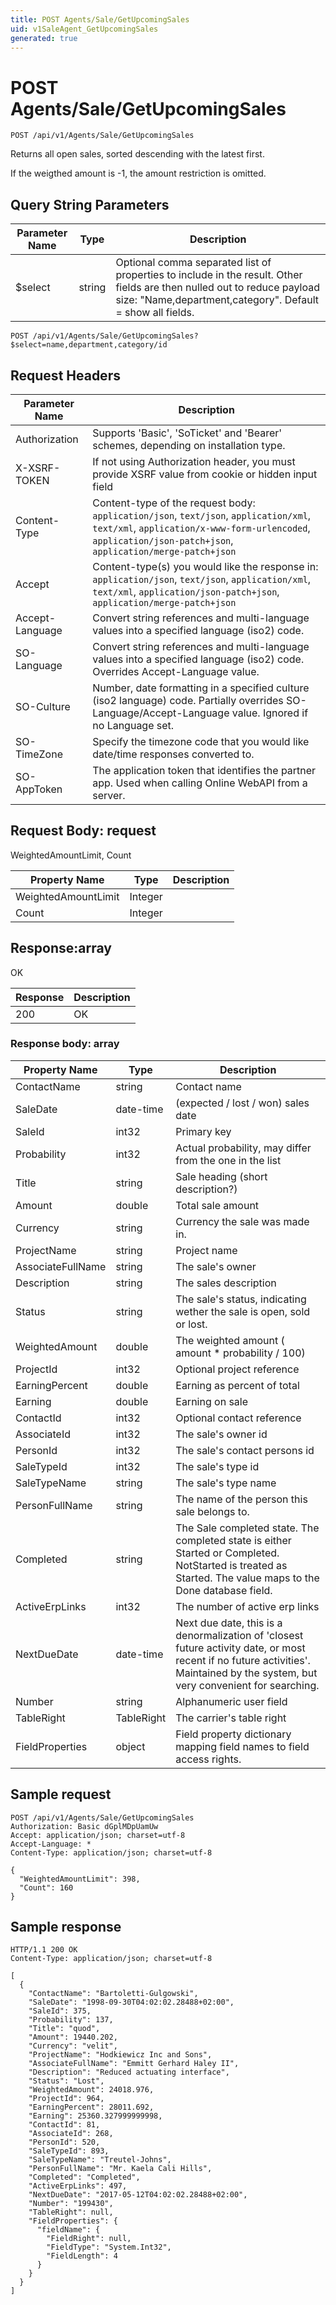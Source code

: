 ```yaml
---
title: POST Agents/Sale/GetUpcomingSales
uid: v1SaleAgent_GetUpcomingSales
generated: true
---
```


# POST Agents/Sale/GetUpcomingSales

```http
POST /api/v1/Agents/Sale/GetUpcomingSales
```

Returns all open sales, sorted descending with the latest first.


If the weigthed amount is -1, the amount restriction is omitted.






## Query String Parameters

| Parameter Name | Type |  Description |
|----------------|------|--------------|
| $select | string |  Optional comma separated list of properties to include in the result. Other fields are then nulled out to reduce payload size: "Name,department,category". Default = show all fields. |

```http
POST /api/v1/Agents/Sale/GetUpcomingSales?$select=name,department,category/id
```


## Request Headers

| Parameter Name | Description |
|----------------|-------------|
| Authorization  | Supports 'Basic', 'SoTicket' and 'Bearer' schemes, depending on installation type. |
| X-XSRF-TOKEN   | If not using Authorization header, you must provide XSRF value from cookie or hidden input field |
| Content-Type | Content-type of the request body: `application/json`, `text/json`, `application/xml`, `text/xml`, `application/x-www-form-urlencoded`, `application/json-patch+json`, `application/merge-patch+json` |
| Accept         | Content-type(s) you would like the response in: `application/json`, `text/json`, `application/xml`, `text/xml`, `application/json-patch+json`, `application/merge-patch+json` |
| Accept-Language | Convert string references and multi-language values into a specified language (iso2) code. |
| SO-Language | Convert string references and multi-language values into a specified language (iso2) code. Overrides Accept-Language value. |
| SO-Culture | Number, date formatting in a specified culture (iso2 language) code. Partially overrides SO-Language/Accept-Language value. Ignored if no Language set. |
| SO-TimeZone | Specify the timezone code that you would like date/time responses converted to. |
| SO-AppToken | The application token that identifies the partner app. Used when calling Online WebAPI from a server. |

## Request Body: request 

WeightedAmountLimit, Count 

| Property Name | Type |  Description |
|----------------|------|--------------|
| WeightedAmountLimit | Integer |  |
| Count | Integer |  |

## Response:array

OK

| Response | Description |
|----------------|-------------|
| 200 | OK |

### Response body: array

| Property Name | Type |  Description |
|----------------|------|--------------|
| ContactName | string | Contact name |
| SaleDate | date-time | (expected / lost / won) sales date |
| SaleId | int32 | Primary key |
| Probability | int32 | Actual probability, may differ from the one in the list |
| Title | string | Sale heading (short description?) |
| Amount | double | Total sale amount |
| Currency | string | Currency the sale was made in. |
| ProjectName | string | Project name |
| AssociateFullName | string | The sale's owner |
| Description | string | The sales description |
| Status | string | The sale's status, indicating wether the sale is open, sold or lost. |
| WeightedAmount | double | The weighted amount ( amount *  probability / 100) |
| ProjectId | int32 | Optional project reference |
| EarningPercent | double | Earning as percent of total |
| Earning | double | Earning on sale |
| ContactId | int32 | Optional contact reference |
| AssociateId | int32 | The sale's owner id |
| PersonId | int32 | The sale's contact persons id |
| SaleTypeId | int32 | The sale's type id |
| SaleTypeName | string | The sale's type name |
| PersonFullName | string | The name of the person this sale belongs to. |
| Completed | string | The Sale completed state. The completed state is either Started or Completed. NotStarted is treated as Started. The value maps to the Done database field. |
| ActiveErpLinks | int32 | The number of active erp links |
| NextDueDate | date-time | Next due date, this is a denormalization of 'closest future activity date, or most recent if no future activities'. Maintained by the system, but very convenient for searching. |
| Number | string | Alphanumeric user field |
| TableRight | TableRight | The carrier's table right |
| FieldProperties | object | Field property dictionary mapping field names to field access rights. |

## Sample request

```http!
POST /api/v1/Agents/Sale/GetUpcomingSales
Authorization: Basic dGplMDpUamUw
Accept: application/json; charset=utf-8
Accept-Language: *
Content-Type: application/json; charset=utf-8

{
  "WeightedAmountLimit": 398,
  "Count": 160
}
```

## Sample response

```http_
HTTP/1.1 200 OK
Content-Type: application/json; charset=utf-8

[
  {
    "ContactName": "Bartoletti-Gulgowski",
    "SaleDate": "1998-09-30T04:02:02.28488+02:00",
    "SaleId": 375,
    "Probability": 137,
    "Title": "quod",
    "Amount": 19440.202,
    "Currency": "velit",
    "ProjectName": "Hodkiewicz Inc and Sons",
    "AssociateFullName": "Emmitt Gerhard Haley II",
    "Description": "Reduced actuating interface",
    "Status": "Lost",
    "WeightedAmount": 24018.976,
    "ProjectId": 964,
    "EarningPercent": 28011.692,
    "Earning": 25360.327999999998,
    "ContactId": 81,
    "AssociateId": 268,
    "PersonId": 520,
    "SaleTypeId": 893,
    "SaleTypeName": "Treutel-Johns",
    "PersonFullName": "Mr. Kaela Cali Hills",
    "Completed": "Completed",
    "ActiveErpLinks": 497,
    "NextDueDate": "2017-05-12T04:02:02.28488+02:00",
    "Number": "199430",
    "TableRight": null,
    "FieldProperties": {
      "fieldName": {
        "FieldRight": null,
        "FieldType": "System.Int32",
        "FieldLength": 4
      }
    }
  }
]
```